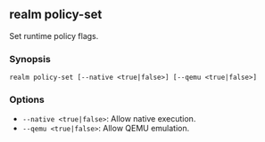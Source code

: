 ## realm policy-set

Set runtime policy flags.

### Synopsis

```
realm policy-set [--native <true|false>] [--qemu <true|false>]
```

### Options

- `--native <true|false>`: Allow native execution.
- `--qemu <true|false>`: Allow QEMU emulation.


